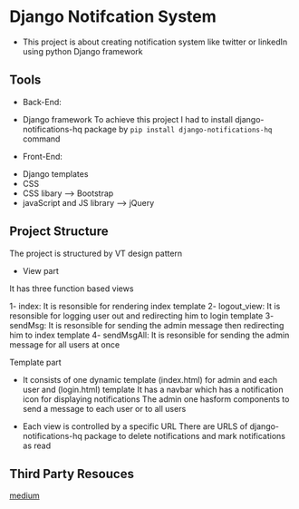 # Django Notifcation System

* This project is about creating notification system like twitter or linkedIn
 using python Django framework

## Tools

- Back-End:
* Django framework
To achieve this project I had to install django-notifications-hq package
 by ```pip install django-notifications-hq``` command

- Front-End:

* Django templates
* CSS
* CSS libary --> Bootstrap 
* javaScript and JS library --> jQuery

## Project Structure

The project is structured by VT design pattern

- View part

It has three function based views

1- index: It is resonsible for rendering index template
2- logout_view: It is resonsible for logging user out and redirecting him to login template
3- sendMsg: It is resonsible for sending the admin message then redirecting him to index template
4- sendMsgAll: It is resonsible for sending the admin message for all users at once

Template part

* It consists of one dynamic template (index.html) for admin and each user and (login.html) template
It has a navbar which has a notification icon for displaying notifications
The admin one hasform components to send a message to each user or to all users  

* Each view is controlled by a specific URL
There are URLS of django-notifications-hq package to delete notifications and mark notifications as read


## Third Party Resouces
[medium](https://medium.com/star-gazers/how-to-add-notifications-to-django-app-74df1dac984e)








